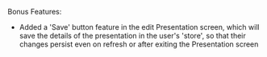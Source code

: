 Bonus Features:
- Added a 'Save' button feature in the edit Presentation screen, which will save the details of the presentation in the user's 'store',
  so that their changes persist even on refresh or after exiting the Presentation screen